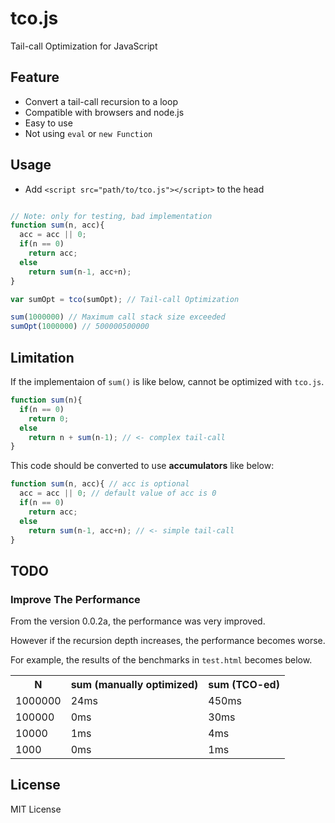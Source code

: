 # tco.js

Tail-call Optimization for JavaScript

## Feature

- Convert a tail-call recursion to a loop
- Compatible with browsers and node.js
- Easy to use
- Not using `eval` or `new Function`

## Usage

- Add `<script src="path/to/tco.js"></script>` to the head

```javascript

// Note: only for testing, bad implementation
function sum(n, acc){
  acc = acc || 0;
  if(n == 0)
    return acc;
  else
    return sum(n-1, acc+n);
}

var sumOpt = tco(sumOpt); // Tail-call Optimization

sum(1000000) // Maximum call stack size exceeded
sumOpt(1000000) // 500000500000
```

## Limitation

If the implementaion of `sum()` is like below, cannot be optimized with `tco.js`.

```javascript
function sum(n){
  if(n == 0)
    return 0;
  else
    return n + sum(n-1); // <- complex tail-call
}
```
This code should be converted to use **accumulators** like below:

```javascript
function sum(n, acc){ // acc is optional
  acc = acc || 0; // default value of acc is 0
  if(n == 0)
    return acc;
  else
    return sum(n-1, acc+n); // <- simple tail-call
}
```

## TODO

### Improve The Performance

From the version 0.0.2a, the performance was very improved.

However if the recursion depth increases, the performance becomes worse.

For example, the results of the benchmarks in `test.html` becomes below.

<table>
<tr><th>N</th><th>sum (manually optimized)</th><th>sum (TCO-ed)</th></tr>
<tr><td>1000000</td><td>24ms</td><td>450ms</td></tr>
<tr><td>100000</td><td>0ms</td><td>30ms</td></tr>
<tr><td>10000</td><td>1ms</td><td>4ms</td></tr>
<tr><td>1000</td><td>0ms</td><td>1ms</td></tr>
</table>


## License

MIT License
